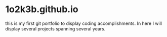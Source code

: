 # 1o2k3b.github.io
this is my first git portfolio to display coding accomplishments.
In here I will display several projects spanning several years.
